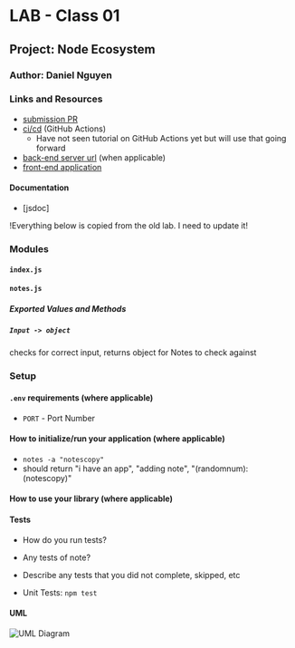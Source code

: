 # LAB - Class 01

## Project: Node Ecosystem

### Author: Daniel Nguyen

### Links and Resources

- [submission PR]()
- [ci/cd](http://xyz.com) (GitHub Actions)
  - Have not seen tutorial on GitHub Actions yet but will use that going forward
- [back-end server url](http://xyz.com) (when applicable)
- [front-end application](NA)

#### Documentation
- [jsdoc]

!Everything below is copied from the old lab. I need to update it!

### Modules
#### `index.js`
#### `notes.js`
##### Exported Values and Methods

##### `Input -> object`
checks for correct input, returns object for Notes to check against

### Setup

#### `.env` requirements (where applicable)
- `PORT` - Port Number

#### How to initialize/run your application (where applicable)

- `notes -a "notescopy"`
- should return "i have an app", "adding note", "(randomnum): (notescopy)"

#### How to use your library (where applicable)

#### Tests

- How do you run tests?
- Any tests of note?
- Describe any tests that you did not complete, skipped, etc 

- Unit Tests: `npm test`

#### UML

![UML Diagram](lab-00-UML.png)
